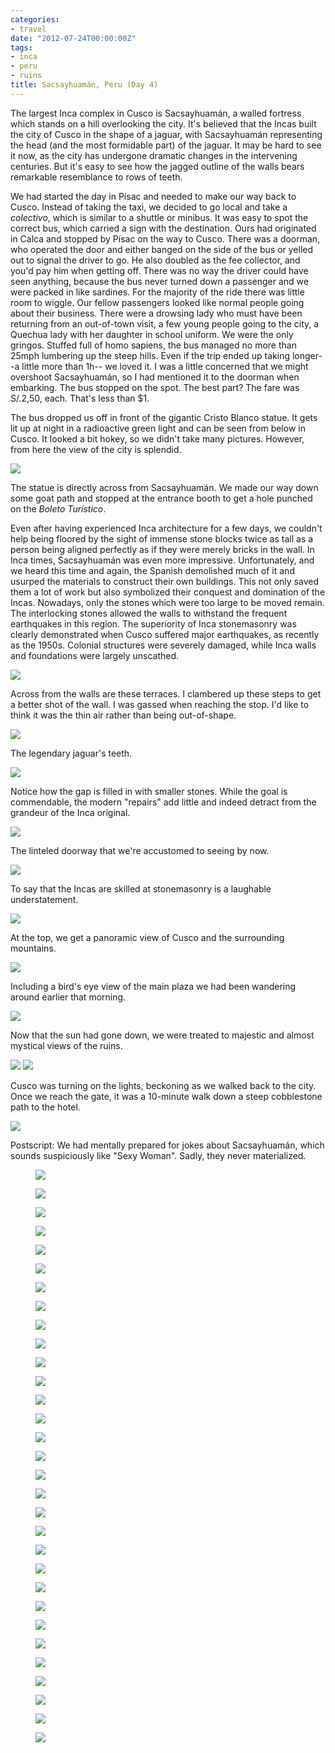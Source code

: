 ```yaml
---
categories:
- travel
date: "2012-07-24T00:00:00Z"
tags:
- inca
- peru
- ruins
title: Sacsayhuamán, Peru (Day 4)
---
```

The largest Inca complex in Cusco is Sacsayhuamán, a walled fortress which stands on a hill overlooking the city.  It's believed that the Incas built the city of Cusco in the shape of a jaguar, with Sacsayhuamán representing the head (and the most formidable part) of the jaguar.  It may be hard to see it now, as the city has undergone dramatic changes in the intervening centuries.  But it's easy to see how the jagged outline of the walls bears remarkable resemblance to rows of teeth.

We had started the day in Písac and needed to make our way back to Cusco.  Instead of taking the taxi, we decided to go local and take a *colectivo*, which is similar to a shuttle or minibus.  It was easy to spot the correct bus, which carried a sign with the destination.  Ours had originated in Calca and stopped by Písac on the way to Cusco.  There was a doorman, who operated the door and either banged on the side of the bus or yelled out to signal the driver to go.  He also doubled as the fee collector, and you'd pay him when getting off.  There was no way the driver could have seen anything, because the bus never turned down a passenger and we were packed in like sardines.  For the majority of the ride there was little room to wiggle.  Our fellow passengers looked like normal people going about their business.  There were a drowsing lady who must have been returning from an out-of-town visit, a few young people going to the city, a Quechua lady with her daughter in school uniform.  We were the only gringos.  Stuffed full of homo sapiens, the bus managed no more than 25mph lumbering up the steep hills.  Even if the trip ended up taking longer--a little more than 1h-- we loved it.  I was a little concerned that we might overshoot Sacsayhuamán, so I had mentioned it to the doorman when embarking. The bus stopped on the spot.  The best part?  The fare was S/.2,50, each. That's less than $1.

The bus dropped us off in front of the gigantic Cristo Blanco statue.  It gets lit up at night in a radioactive green light and can be seen from below in Cusco.  It looked a bit hokey, so we didn't take many pictures.  However, from here the view of the city is splendid.

<img src='http://yentran.isamonkey.org/gallery/peru-sacsayhuaman/dsc_2097.jpg' />

The statue is directly across from Sacsayhuamán.  We made our way down some goat path and stopped at the entrance booth to get a hole punched on the *Boleto Turístico*.

Even after having experienced Inca architecture for a few days, we couldn't help being floored by the sight of immense stone blocks twice as tall as a person being aligned perfectly as if they were merely bricks in the wall.  In Inca times, Sacsayhuamán was even more impressive.  Unfortunately, and we heard this time and again, the Spanish demolished much of it and usurped the materials to construct their own buildings. This not only saved them a lot of work but also symbolized their conquest and domination of the Incas.  Nowadays, only the stones which were too large to be moved remain. The interlocking stones allowed the walls to withstand the frequent earthquakes in this region.  The superiority of Inca stonemasonry was clearly demonstrated when Cusco suffered major earthquakes, as recently as the 1950s.  Colonial structures were severely damaged, while Inca walls and foundations were largely unscathed.

<img src='http://yentran.isamonkey.org/gallery/peru-sacsayhuaman/dsc_2151.jpg' />

Across from the walls are these terraces.  I clambered up these steps to get a better shot of the wall.  I was gassed when reaching the stop.  I'd like to think it was the thin air rather than being out-of-shape.

<img src='http://yentran.isamonkey.org/gallery/peru-sacsayhuaman/dsc_2131.jpg' />

The legendary jaguar's teeth.

<img src='http://yentran.isamonkey.org/gallery/peru-sacsayhuaman/dsc_2138.jpg' />

Notice how the gap is filled in with smaller stones. While the goal is commendable,  the modern "repairs" add little and indeed detract from the grandeur of the Inca original.

<img src='http://yentran.isamonkey.org/gallery/peru-sacsayhuaman/dsc_2154.jpg' />

The linteled doorway that we're accustomed to seeing by now.

<img src='http://yentran.isamonkey.org/gallery/peru-sacsayhuaman/dsc_2158.jpg' />

To say that the Incas are skilled at stonemasonry is a laughable understatement.

<img src='http://yentran.isamonkey.org/gallery/peru-sacsayhuaman/dsc_2163.jpg' />

At the top, we get a panoramic view of Cusco and the surrounding mountains.

<img src='http://yentran.isamonkey.org/gallery/peru-sacsayhuaman/dsc_2196.jpg' />

Including a bird's eye view of the main plaza we had been wandering around earlier that morning.

<img src='http://yentran.isamonkey.org/gallery/peru-sacsayhuaman/dsc_2199.jpg' />

Now that the sun had gone down, we were treated to majestic and almost mystical views of the ruins.

<img src='http://yentran.isamonkey.org/gallery/peru-sacsayhuaman/dsc_2211.jpg' />

<img src='http://yentran.isamonkey.org/gallery/peru-sacsayhuaman/dsc_2218.jpg' />

Cusco was turning on the lights, beckoning as we walked back to the city.  Once we reach the gate, it was a 10-minute walk down a steep cobblestone path to the hotel.

<img src='http://yentran.isamonkey.org/gallery/peru-sacsayhuaman/dsc_2229.jpg' />

Postscript: We had mentally prepared for jokes about Sacsayhuamán, which sounds suspiciously like "Sexy Woman".  Sadly, they never materialized.


<figure>
  <img src="http://yentran.isamonkey.org/gallery/peru-sacsayhuaman/dsc_2092.jpg" />
</figure>
<figure>
  <img src="http://yentran.isamonkey.org/gallery/peru-sacsayhuaman/dsc_2093.jpg" />
</figure>
<figure>
  <img src="http://yentran.isamonkey.org/gallery/peru-sacsayhuaman/dsc_2096.jpg" />
</figure>
<figure>
  <img src="http://yentran.isamonkey.org/gallery/peru-sacsayhuaman/dsc_2097.jpg" />
</figure>
<figure>
  <img src="http://yentran.isamonkey.org/gallery/peru-sacsayhuaman/dsc_2102.jpg" />
</figure>
<figure>
  <img src="http://yentran.isamonkey.org/gallery/peru-sacsayhuaman/dsc_2126.jpg" />
</figure>
<figure>
  <img src="http://yentran.isamonkey.org/gallery/peru-sacsayhuaman/dsc_2131.jpg" />
</figure>
<figure>
  <img src="http://yentran.isamonkey.org/gallery/peru-sacsayhuaman/dsc_2132.jpg" />
</figure>
<figure>
  <img src="http://yentran.isamonkey.org/gallery/peru-sacsayhuaman/dsc_2133.jpg" />
</figure>
<figure>
  <img src="http://yentran.isamonkey.org/gallery/peru-sacsayhuaman/dsc_2138.jpg" />
</figure>
<figure>
  <img src="http://yentran.isamonkey.org/gallery/peru-sacsayhuaman/dsc_2140.jpg" />
</figure>
<figure>
  <img src="http://yentran.isamonkey.org/gallery/peru-sacsayhuaman/dsc_2146.jpg" />
</figure>
<figure>
  <img src="http://yentran.isamonkey.org/gallery/peru-sacsayhuaman/dsc_2148.jpg" />
</figure>
<figure>
  <img src="http://yentran.isamonkey.org/gallery/peru-sacsayhuaman/dsc_2151.jpg" />
</figure>
<figure>
  <img src="http://yentran.isamonkey.org/gallery/peru-sacsayhuaman/dsc_2154.jpg" />
</figure>
<figure>
  <img src="http://yentran.isamonkey.org/gallery/peru-sacsayhuaman/dsc_2155.jpg" />
</figure>
<figure>
  <img src="http://yentran.isamonkey.org/gallery/peru-sacsayhuaman/dsc_2158.jpg" />
</figure>
<figure>
  <img src="http://yentran.isamonkey.org/gallery/peru-sacsayhuaman/dsc_2160.jpg" />
</figure>
<figure>
  <img src="http://yentran.isamonkey.org/gallery/peru-sacsayhuaman/dsc_2163.jpg" />
</figure>
<figure>
  <img src="http://yentran.isamonkey.org/gallery/peru-sacsayhuaman/dsc_2186.jpg" />
</figure>
<figure>
  <img src="http://yentran.isamonkey.org/gallery/peru-sacsayhuaman/dsc_2196.jpg" />
</figure>
<figure>
  <img src="http://yentran.isamonkey.org/gallery/peru-sacsayhuaman/dsc_2199.jpg" />
</figure>
<figure>
  <img src="http://yentran.isamonkey.org/gallery/peru-sacsayhuaman/dsc_2202.jpg" />
</figure>
<figure>
  <img src="http://yentran.isamonkey.org/gallery/peru-sacsayhuaman/dsc_2204.jpg" />
</figure>
<figure>
  <img src="http://yentran.isamonkey.org/gallery/peru-sacsayhuaman/dsc_2205.jpg" />
</figure>
<figure>
  <img src="http://yentran.isamonkey.org/gallery/peru-sacsayhuaman/dsc_2207.jpg" />
</figure>
<figure>
  <img src="http://yentran.isamonkey.org/gallery/peru-sacsayhuaman/dsc_2210.jpg" />
</figure>
<figure>
  <img src="http://yentran.isamonkey.org/gallery/peru-sacsayhuaman/dsc_2211.jpg" />
</figure>
<figure>
  <img src="http://yentran.isamonkey.org/gallery/peru-sacsayhuaman/dsc_2216.jpg" />
</figure>
<figure>
  <img src="http://yentran.isamonkey.org/gallery/peru-sacsayhuaman/dsc_2218.jpg" />
</figure>
<figure>
  <img src="http://yentran.isamonkey.org/gallery/peru-sacsayhuaman/dsc_2229.jpg" />
</figure>